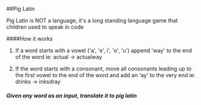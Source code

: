 ##Pig Latin

Pig Latin is NOT a language, it's a long standing language game that children used to speak in code

####How it works

1. If a word starts with a vowel ('a', 'e', i', 'o', 'u') append 'way' to the end of the word
  ie: actual -> actualway

2. If the word starts with a consonant, move all consonants leading up to the first vowel to the end of the word and add an 'ay' to the very end
  ie: drinks -> inksdray

##### Given any word as an input, translate it to pig latin
